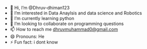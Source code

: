 - 👋 Hi, I’m @Dhruv-dhiman123
- 👀 I’m interested in Data Anaylsis and data science and Robotics
- 🌱 I’m currently learning python 
- 💞️ I’m looking to collaborate on programming questions
- 📫 How to reach me dhruvmuhammad0@gmail.com
- 😄 Pronouns: He
- ⚡ Fun fact: i dont know 

<!---
Dhruv-dhiman123/Dhruv-dhiman123 is a ✨ special ✨ repository because its `README.md` (this file) appears on your GitHub profile.
You can click the Preview link to take a look at your changes.
--->
